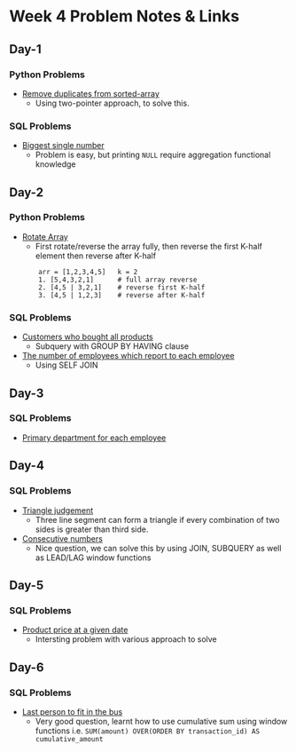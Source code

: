 # Week 4 Problem Notes & Links

## Day-1
### Python Problems
- [Remove duplicates from sorted-array](https://leetcode.com/problems/remove-duplicates-from-sorted-array/description/)
    + Using two-pointer approach, to solve this.
### SQL Problems
- [Biggest single number](https://leetcode.com/problems/biggest-single-number/description/?envType=study-plan-v2&envId=top-sql-50)
    + Problem is easy, but printing `NULL` require aggregation functional knowledge

## Day-2
### Python Problems
- [Rotate Array](https://leetcode.com/problems/rotate-array/description/)
    + First rotate/reverse the array fully, then reverse the first K-half element then reverse after K-half
    ```
        arr = [1,2,3,4,5]   k = 2
        1. [5,4,3,2,1]      # full array reverse
        2. [4,5 | 3,2,1]    # reverse first K-half 
        3. [4,5 | 1,2,3]    # reverse after K-half
    ```
### SQL Problems
- [Customers who bought all products](https://leetcode.com/problems/customers-who-bought-all-products/?envType=study-plan-v2&envId=top-sql-50)
    + Subquery with GROUP BY HAVING clause
- [The number of employees which report to each employee](https://leetcode.com/problems/the-number-of-employees-which-report-to-each-employee/description/?envType=study-plan-v2&envId=top-sql-50)
    + Using SELF JOIN

## Day-3
### SQL Problems
- [Primary department for each employee](https://leetcode.com/problems/primary-department-for-each-employee/?envType=study-plan-v2&envId=top-sql-50)

## Day-4
### SQL Problems
- [Triangle judgement](https://leetcode.com/problems/triangle-judgement/?envType=study-plan-v2&envId=top-sql-50)
    + Three line segment can form a triangle if every combination of two sides is greater than third side.
- [Consecutive numbers](https://leetcode.com/problems/consecutive-numbers/description/?envType=study-plan-v2&envId=top-sql-50)
    + Nice question, we can solve this by using JOIN, SUBQUERY as well as LEAD/LAG window functions

## Day-5
### SQL Problems
- [Product price at a given date](https://leetcode.com/problems/product-price-at-a-given-date/?envType=study-plan-v2&envId=top-sql-50)
    + Intersting problem with various approach to solve

## Day-6
### SQL Problems
- [Last person to fit in the bus](https://leetcode.com/problems/last-person-to-fit-in-the-bus/?envType=study-plan-v2&envId=top-sql-50)
    + Very good question, learnt how to use cumulative sum using window functions i.e. `SUM(amount) OVER(ORDER BY transaction_id) AS cumulative_amount`
